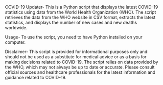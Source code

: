 COVID-19 Updater-
This is a Python script that displays the latest COVID-19 statistics using data from the World Health Organization (WHO).
The script retrieves the data from the WHO website in CSV format, extracts the latest statistics, and displays the number of new cases and
new deaths worldwide.

Usage-
To use the script, you need to have Python installed on your computer.

Disclaimer-
This script is provided for informational purposes only and should not be used as a substitute for medical advice or as a basis for
making decisions related to COVID-19. The script relies on data provided by the WHO, which may not always be up to date or accurate. 
Please consult official sources and healthcare professionals for the latest information and guidance related to COVID-19.
